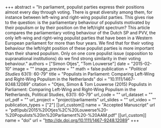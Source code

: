 +++
abstract = "In parliament, populist parties express their positions almost every day through voting. There is great diversity among them, for instance between left-wing and right-wing populist parties. This gives rise to the question: is the parliamentary behaviour of populists motivated by their populism or by their position on the left/right spectrum? This article compares the parliamentary voting behaviour of the Dutch SP and PVV, the only left-wing and right-wing populist parties that have been in a Western European parliament for more than four years. We find that for their voting behaviour the left/right position of these populist parties is more important than their shared populism. Only on one core populist issue (opposition to supranational institutions) do we find strong similarity in their voting behaviour."
authors = ["Simon Otjes", "Tom Louwerse"]
date = "2015-02-10"
image = ""
image_preview = ""
math = false
publication = "*Political Studies* 63(1): 60-79"
title = "Populists in Parliament: Comparing Left-Wing and Right-Wing Populism in the Netherlands"
doi = "10.1111/1467-9248.12089"
citation = "Otjes, Simon & Tom Louwerse (2015) Populists in Parliament: Comparing Left-Wing and Right-Wing Populism in the Netherlands, Political Studies, 63(1): 60-79"
url_code = ""
url_dataset = ""
url_pdf = ""
url_project = "project/parliaments"
url_slides = ""
url_video = ""
publication_types = ["2"]
[[url_custom]]
  name = "Accepted Manuscript"
  url = "pdf/pub/2015%20Otjes%2C%20Louwerse%20-%20Populists%20in%20Parliament%20-%20AAM.pdf"
[[url_custom]]
  name = "doi"
  url = "http://dx.doi.org/10.1111/1467-9248.12089"
+++
